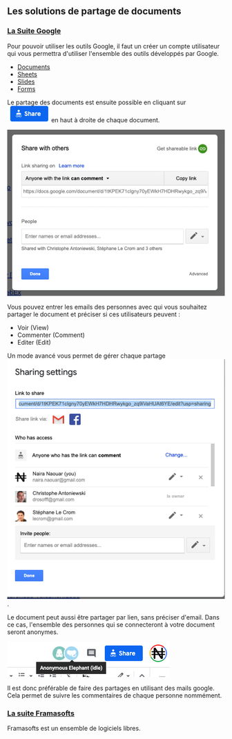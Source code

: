 ## Les solutions de partage de documents


### [La Suite Google](https://gsuite.google.com/features/)

Pour pouvoir utiliser les outils Google, il faut un créer un compte utilisateur qui vous permettra d'utiliser 
l'ensemble des outils développés par Google.
* [Documents](https://gsuite.google.com/products/docs/)
* [Sheets](https://gsuite.google.com/products/sheets/)
* [Slides](https://gsuite.google.com/products/slides/)
* [Forms](https://gsuite.google.com/products/forms/) 

Le partage des documents est ensuite possible en cliquant sur ![Share](../images/share_button.png) en haut à droite de chaque document.

![Share](../images/share_menu.png) 


Vous pouvez entrer les emails des personnes avec qui vous souhaitez partager le document et préciser si ces utilisateurs peuvent :
* Voir (View) 
* Commenter (Comment)
* Editer (Edit)


Un mode avancé vous permet de gérer chaque partage ![individuellement](../images/share_advanced.png).


Le document peut aussi être partager par lien, sans préciser d'email.
Dans ce cas, l'ensemble des personnes qui se connecteront à votre document seront anonymes.


![anonymes](../images/anonymous.png)


Il est donc préférable de faire des partages en utilisant des mails google. Cela permet de suivre les commentaires de chaque personne nommément.


### [La suite Framasofts](https://framasoft.org/fr/)

Framasofts est un ensemble de logiciels libres.



